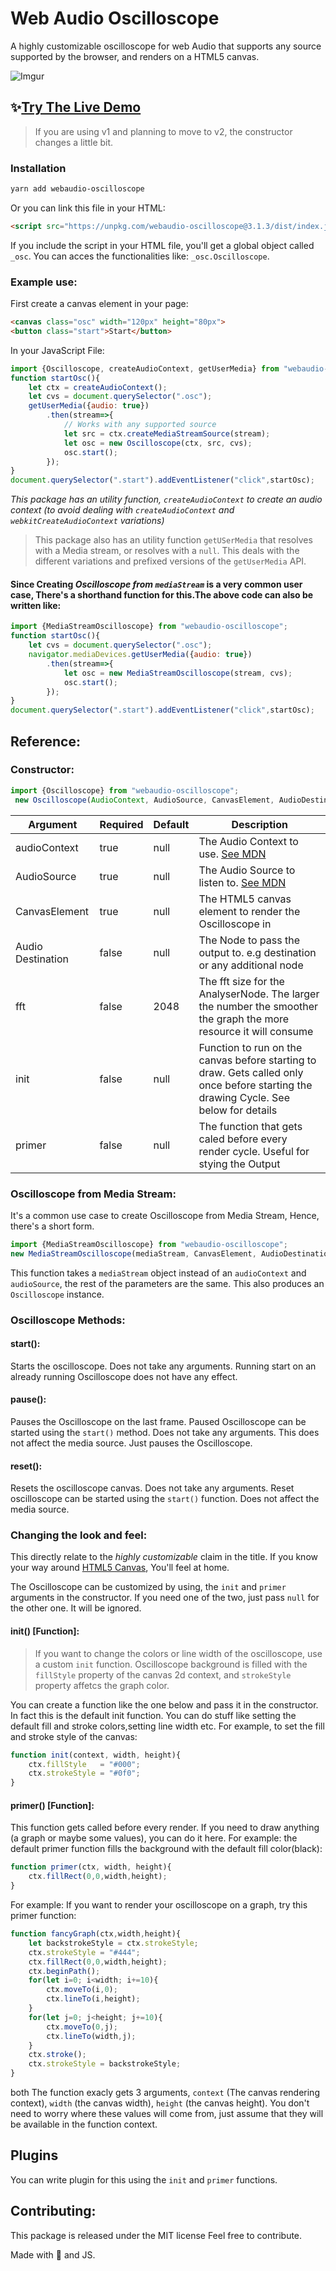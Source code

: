 # Web Audio Oscilloscope

A highly customizable oscilloscope for web Audio that supports any source supported by the browser, and renders on a HTML5 canvas. 

![Imgur](https://i.imgur.com/df8zx4v.gif)


## ✨[Try The Live Demo](https://theanam.github.io/webaudio-oscilloscope/)

> If you are using v1 and planning to move to v2, the constructor changes a little bit.

### Installation
```bash
yarn add webaudio-oscilloscope
```

Or you can link this file in your HTML:

```html
<script src="https://unpkg.com/webaudio-oscilloscope@3.1.3/dist/index.js"></script>
```
If you include the script in your HTML file, you'll get a global object called `_osc`. You can acces the functionalities like: `_osc.Oscilloscope`.

### Example use: 
First create a canvas element in your page: 
```html
<canvas class="osc" width="120px" height="80px">
<button class="start">Start</button>
```
In your JavaScript File:

```js
import {Oscilloscope, createAudioContext, getUserMedia} from "webaudio-oscilloscope";
function startOsc(){
    let ctx = createAudioContext();
    let cvs = document.querySelector(".osc");
    getUserMedia({audio: true})
        .then(stream=>{
            // Works with any supported source
            let src = ctx.createMediaStreamSource(stream);
            let osc = new Oscilloscope(ctx, src, cvs);
            osc.start();
        });
}
document.querySelector(".start").addEventListener("click",startOsc);
```

*This package has an utility function, `createAudioContext` to create an audio context (to avoid dealing with `createAudioContext` and `webkitCreateAudioContext` variations)*

> This package also has an utility function `getUSerMedia` that resolves with a Media stream, or resolves with a `null`. This deals with the different variations and prefixed versions of the `getUserMedia` API. 

#### Since Creating *Oscilloscope from `mediaStream`*  is a very common user case, There's a shorthand function for this.The above code can also be written like:

```js
import {MediaStreamOscilloscope} from "webaudio-oscilloscope";
function startOsc(){
    let cvs = document.querySelector(".osc");
    navigator.mediaDevices.getUserMedia({audio: true})
        .then(stream=>{
            let osc = new MediaStreamOscilloscope(stream, cvs);
            osc.start();
        });
}
document.querySelector(".start").addEventListener("click",startOsc);
```

## Reference: 

### Constructor: 

```js
import {Oscilloscope} from "webaudio-oscilloscope";
 new Oscilloscope(AudioContext, AudioSource, CanvasElement, AudioDestination, [fft, init,primer])
```

Argument | Required | Default | Description |
---------|----------| --------|-------------|
audioContext | true | null    | The Audio Context to use. [See MDN](https://developer.mozilla.org/en-US/docs/Web/API/AudioContext)|
AudioSource | true | null | The Audio Source to listen to. [See MDN](https://developer.mozilla.org/en-US/docs/Web/API/AudioContext)|
CanvasElement | true | null | The HTML5 canvas element to render the Oscilloscope in|
Audio Destination | false | null | The Node to pass the output to. e.g destination or any additional node|
fft | false | 2048 | The fft size for the AnalyserNode. The larger the number the smoother the graph the more resource it will consume|
init | false | null | Function to run on the canvas before starting to draw. Gets called only once before starting the drawing Cycle. See below for details|
primer | false | null | The function that gets caled before every render cycle. Useful for stying the Output| 

### Oscilloscope from Media Stream:
It's a common use case to create Oscilloscope from Media Stream, Hence, there's a short form. 
```js
import {MediaStreamOscilloscope} from "webaudio-oscilloscope";
new MediaStreamOscilloscope(mediaStream, CanvasElement, AudioDestination, [fft, init,primer]); 
```
This function takes a `mediaStream` object instead of an `audioContext` and `audioSource`, the rest of the parameters are the same. This also produces an `Oscilloscope` instance.

### Oscilloscope Methods: 

#### start(): 
Starts the oscilloscope. Does not take any arguments. Running start on an already running Oscilloscope does not have any effect.

#### pause(): 
Pauses the Oscilloscope on the last frame. Paused Oscilloscope can be started using the `start()` method. Does not take any arguments. This does not affect the media source. Just pauses the Oscilloscope.

#### reset():
Resets the oscilloscope canvas. Does not take any arguments. Reset oscilloscope can be started using the `start()` function. Does not affect the media source.

### Changing the look and feel: 

This directly relate to the *highly customizable* claim in the title. If you know your way around [HTML5 Canvas](https://developer.mozilla.org/en-US/docs/Web/API/Canvas_API), You'll feel at home. 

The Oscilloscope can be customized by using, the `init` and `primer` arguments in the constructor. If you need one of the two, just pass `null` for the other one. It will be ignored.

#### init() [Function]: 

> If you want to change the colors or line width of the oscilloscope, use a custom `init` function. Oscilloscope background is filled with the `fillStyle` property of the canvas 2d context, and `strokeStyle` property affetcs the graph color. 

You can create a function like the one below and pass it in the constructor. In fact this is the default init function. You can do stuff like setting the default fill and stroke colors,setting line width etc. For example, to set the fill and stroke style of the canvas: 

```js
function init(context, width, height){
    ctx.fillStyle   = "#000";
    ctx.strokeStyle = "#0f0";
}
```

#### primer() [Function]:
This function gets called before every render. If you need to draw anything (a graph or maybe some values), you can do it here. For example: the default primer function fills the background with the default fill color(black):

```js
function primer(ctx, width, height){
    ctx.fillRect(0,0,width,height);
}
```
For example: If you want to render your oscilloscope on a graph, try this primer function: 
```js
function fancyGraph(ctx,width,height){
    let backstrokeStyle = ctx.strokeStyle;
    ctx.strokeStyle = "#444";
    ctx.fillRect(0,0,width,height);
    ctx.beginPath();
    for(let i=0; i<width; i+=10){
        ctx.moveTo(i,0);
        ctx.lineTo(i,height);
    }
    for(let j=0; j<height; j+=10){
        ctx.moveTo(0,j);
        ctx.lineTo(width,j);
    }
    ctx.stroke();
    ctx.strokeStyle = backstrokeStyle;
}
```
both The function exacly gets 3 arguments, `context` (The canvas rendering context), `width` (the canvas width), `height` (the canvas height). You don't need to worry where these values will come from, just assume that they will be available in the function context.

## Plugins
You can write plugin for this using the `init` and `primer` functions. 

## Contributing:
This package is released under the MIT license Feel free to contribute.

Made with 🖤 and JS.